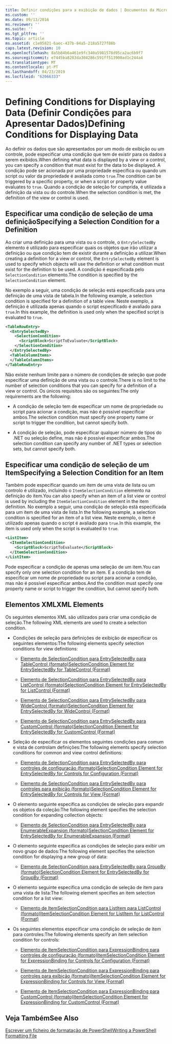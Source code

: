```yaml
---
title: Definir condições para a exibição de dados | Documentos da Microsoft
ms.custom: ''
ms.date: 09/13/2016
ms.reviewer: ''
ms.suite: ''
ms.tgt_pltfrm: ''
ms.topic: article
ms.assetid: c1e05821-6aec-437b-84a5-218a5727f88b
caps.latest.revision: 10
ms.openlocfilehash: 8a5b84b6a461e9fc340a5981578d95ca2ac6b9f7
ms.sourcegitcommit: e7445ba8203da304286c591ff513900ad1c244a4
ms.translationtype: MT
ms.contentlocale: pt-PT
ms.lasthandoff: 04/23/2019
ms.locfileid: "62066333"
---
```

# <a name="defining-conditions-for-displaying-data"></a><span data-ttu-id="21958-102">Defining Conditions for Displaying Data (Definir Condições para Apresentar Dados)</span><span class="sxs-lookup"><span data-stu-id="21958-102">Defining Conditions for Displaying Data</span></span>

<span data-ttu-id="21958-103">Ao definir os dados que são apresentados por um modo de exibição ou um controle, pode especificar uma condição que tem de existir para os dados a serem exibidos.</span><span class="sxs-lookup"><span data-stu-id="21958-103">When defining what data is displayed by a view or a control, you can specify a condition that must exist for the data to be displayed.</span></span> <span data-ttu-id="21958-104">A condição pode ser acionada por uma propriedade específica ou quando um script ou valor da propriedade é avaliada como `true`.</span><span class="sxs-lookup"><span data-stu-id="21958-104">The condition can be triggered by a specific property, or when a script or property value evaluates to `true`.</span></span> <span data-ttu-id="21958-105">Quando a condição de seleção for cumprida, é utilizada a definição da vista ou do controle.</span><span class="sxs-lookup"><span data-stu-id="21958-105">When the selection condition is met, the definition of the view or control is used.</span></span>

## <a name="specifying-a-selection-condition-for-a-definition"></a><span data-ttu-id="21958-106">Especificar uma condição de seleção de uma definição</span><span class="sxs-lookup"><span data-stu-id="21958-106">Specifying a Selection Condition for a Definition</span></span>

<span data-ttu-id="21958-107">Ao criar uma definição para uma vista ou o controle, o `EntrySelectedBy` elemento é utilizado para especificar quais os objetos que irão utilizar a definição ou que condição tem de existir durante a definição a utilizar.</span><span class="sxs-lookup"><span data-stu-id="21958-107">When creating a definition for a view or control, the `EntrySelectedBy` element is used to specify which objects will use the definition or what condition must exist for the definition to be used.</span></span> <span data-ttu-id="21958-108">A condição é especificada pelo `SelectionCondition` elemento.</span><span class="sxs-lookup"><span data-stu-id="21958-108">The condition is specified by the `SelectionCondition` element.</span></span>

<span data-ttu-id="21958-109">No exemplo a seguir, uma condição de seleção está especificada para uma definição de uma vista de tabela.</span><span class="sxs-lookup"><span data-stu-id="21958-109">In the following example, a selection condition is specified for a definition of a table view.</span></span> <span data-ttu-id="21958-110">Neste exemplo, a definição é utilizada apenas quando o script especificado é avaliado para `true`.</span><span class="sxs-lookup"><span data-stu-id="21958-110">In this example, the definition is used only when the specified script is evaluated to `true`.</span></span>

```xml
<TableRowEntry>
  <EntrySelectedBy>
    <SelectionCondition>
      <ScriptBlock>ScriptToEvaluate</ScriptBlock>
    </SelectionCondition>
  </EntrySelectedBy>
  <TableColumnItems>
  </TableColumnItems>
</TableRowEntry>

```

<span data-ttu-id="21958-111">Não existe nenhum limite para o número de condições de seleção que pode especificar uma definição de uma vista ou o controle.</span><span class="sxs-lookup"><span data-stu-id="21958-111">There is no limit to the number of selection conditions that you can specify for a definition of a view or control.</span></span> <span data-ttu-id="21958-112">Os únicos requisitos são os seguintes:</span><span class="sxs-lookup"><span data-stu-id="21958-112">The only requirements are the following:</span></span>

- <span data-ttu-id="21958-113">A condição de seleção tem de especificar um nome de propriedade ou script para acionar a condição, mas não é possível especificar ambos.</span><span class="sxs-lookup"><span data-stu-id="21958-113">The selection condition must specify one property name or script to trigger the condition, but cannot specify both.</span></span>

- <span data-ttu-id="21958-114">A condição de seleção, pode especificar qualquer número de tipos do .NET ou seleção define, mas não é possível especificar ambos.</span><span class="sxs-lookup"><span data-stu-id="21958-114">The selection condition can specify any number of .NET types or selection sets, but cannot specify both.</span></span>

## <a name="specifying-a-selection-condition-for-an-item"></a><span data-ttu-id="21958-115">Especificar uma condição de seleção de um Item</span><span class="sxs-lookup"><span data-stu-id="21958-115">Specifying a Selection Condition for an Item</span></span>

<span data-ttu-id="21958-116">Também pode especificar quando um item de uma vista de lista ou um controlo é utilizado, incluindo o `ItemSelectionCondition` elemento na definição do item.</span><span class="sxs-lookup"><span data-stu-id="21958-116">You can also specify when an item of a list view or control is used by including the `ItemSelectionCondition` element in the item definition.</span></span> <span data-ttu-id="21958-117">No exemplo a seguir, uma condição de seleção está especificada para um item de uma vista de lista.</span><span class="sxs-lookup"><span data-stu-id="21958-117">In the following example, a selection condition is specified for an item of a list view.</span></span> <span data-ttu-id="21958-118">Neste exemplo, o item é utilizado apenas quando o script é avaliado para `true`.</span><span class="sxs-lookup"><span data-stu-id="21958-118">In this example, the item is used only when the script is evaluated to `true`.</span></span>

```xml
<ListItem>
  <ItemSelectionCondition>
    <ScriptBlock>ScriptToEvaluate</ScriptBlock>
  </ItemSelectionCondition>
</ListItem>

```

<span data-ttu-id="21958-119">Pode especificar a condição de apenas uma seleção de um item.</span><span class="sxs-lookup"><span data-stu-id="21958-119">You can specify only one selection condition for an item.</span></span> <span data-ttu-id="21958-120">E a condição tem de especificar um nome de propriedade ou script para acionar a condição, mas não é possível especificar ambos.</span><span class="sxs-lookup"><span data-stu-id="21958-120">And the condition must specify one property name or script to trigger the condition, but cannot specify both.</span></span>

## <a name="xml-elements"></a><span data-ttu-id="21958-121">Elementos XML</span><span class="sxs-lookup"><span data-stu-id="21958-121">XML Elements</span></span>

 <span data-ttu-id="21958-122">Os seguintes elementos XML são utilizados para criar uma condição de seleção.</span><span class="sxs-lookup"><span data-stu-id="21958-122">The following XML elements are used to create a selection condition.</span></span>

- <span data-ttu-id="21958-123">Condições de seleção para definições de exibição de especificar os seguintes elementos:</span><span class="sxs-lookup"><span data-stu-id="21958-123">The following elements specify selection conditions for view definitions:</span></span>

    - [<span data-ttu-id="21958-124">Elemento de SelectionCondition para EntrySelectedBy para TableControl (formato)</span><span class="sxs-lookup"><span data-stu-id="21958-124">SelectionCondition Element for EntrySelectedBy for TableControl (Format)</span></span>](./selectioncondition-element-for-entryselectedby-for-tablecontrol-format.md)

    - [<span data-ttu-id="21958-125">Elemento de SelectionCondition para EntrySelectedBy para ListControl (formato)</span><span class="sxs-lookup"><span data-stu-id="21958-125">SelectionCondition Element for EntrySelectedBy for ListControl (Format)</span></span>](./selectioncondition-element-for-entryselectedby-for-listcontrol-format.md)

    - [<span data-ttu-id="21958-126">Elemento de SelectionCondition para EntrySelectedBy para WideControl (formato)</span><span class="sxs-lookup"><span data-stu-id="21958-126">SelectionCondition Element for EntrySelectedBy for WideControl (Format)</span></span>](./selectioncondition-element-for-entryselectedby-for-widecontrol-format.md)

    - [<span data-ttu-id="21958-127">Elemento de SelectionCondition para EntrySelectedBy para CustomControl (formato)</span><span class="sxs-lookup"><span data-stu-id="21958-127">SelectionCondition Element for EntrySelectedBy for CustomControl (Format)</span></span>](./selectioncondition-element-for-entryselectedby-for-customcontrol-format.md)

- <span data-ttu-id="21958-128">Seleção de especificar os elementos seguintes condições para comum e vista de controlam definições:</span><span class="sxs-lookup"><span data-stu-id="21958-128">The following elements specify selection conditions for common and view control definitions:</span></span>

    - [<span data-ttu-id="21958-129">Elemento de SelectionCondition para EntrySelectedBy para controles de configuração (formato)</span><span class="sxs-lookup"><span data-stu-id="21958-129">SelectionCondition Element for EntrySelectedBy for Controls for Configuration (Format)</span></span>](./selectioncondition-element-for-entryselectedby-for-controls-for-configuration-format.md)

    - [<span data-ttu-id="21958-130">Elemento de SelectionCondition para EntrySelectedBy para controles para exibição (formato)</span><span class="sxs-lookup"><span data-stu-id="21958-130">SelectionCondition Element for EntrySelectedBy for Controls for View (Format)</span></span>](./selectioncondition-element-for-entryselectedby-for-controls-for-view-format.md)

- <span data-ttu-id="21958-131">O elemento seguinte especifica as condições de seleção para expandir os objetos da coleção:</span><span class="sxs-lookup"><span data-stu-id="21958-131">The following element specifies the selection condition for expanding collection objects:</span></span>

    - [<span data-ttu-id="21958-132">Elemento de SelectionCondition para EntrySelectedBy para EnumerableExpansion (formato)</span><span class="sxs-lookup"><span data-stu-id="21958-132">SelectionCondition Element for EntrySelectedBy for EnumerableExpansion (Format)</span></span>](./selectioncondition-element-for-entryselectedby-for-enumerableexpansion-format.md)

- <span data-ttu-id="21958-133">O elemento seguinte especifica as condições de seleção para exibir um novo grupo de dados:</span><span class="sxs-lookup"><span data-stu-id="21958-133">The following element specifies the selection condition for displaying a new group of data:</span></span>

    - [<span data-ttu-id="21958-134">Elemento de SelectionCondition para EntrySelectedBy para GroupBy (formato)</span><span class="sxs-lookup"><span data-stu-id="21958-134">SelectionCondition Element for EntrySelectedBy for GroupBy (Format)</span></span>](./selectioncondition-element-for-entryselectedby-for-groupby-format.md)

- <span data-ttu-id="21958-135">O elemento seguinte especifica uma condição de seleção de item para uma vista de lista:</span><span class="sxs-lookup"><span data-stu-id="21958-135">The following element specifies an item selection condition for a list view:</span></span>

    - [<span data-ttu-id="21958-136">Elemento de ItemSelectionCondition para ListItem para ListControl (formato)</span><span class="sxs-lookup"><span data-stu-id="21958-136">ItemSelectionCondition Element for ListItem for ListControl (Format)</span></span>](./itemselectioncondition-element-for-listitem-for-listcontrol-format.md)

- <span data-ttu-id="21958-137">Os seguintes elementos especificar uma condição de seleção de item para controles:</span><span class="sxs-lookup"><span data-stu-id="21958-137">The following elements specify an item selection condition for controls:</span></span>

    - [<span data-ttu-id="21958-138">Elemento de ItemSelectionCondition para ExpressionBinding para controles de configuração (formato)</span><span class="sxs-lookup"><span data-stu-id="21958-138">ItemSelectionCondition Element for ExpressionBinding for Controls for Configuration (Format)</span></span>](./itemselectioncondition-element-for-expressionbinding-for-controls-for-configuration-format.md)

    - [<span data-ttu-id="21958-139">Elemento de ItemSelectionCondition para ExpressionBinding para controles para exibição (formato)</span><span class="sxs-lookup"><span data-stu-id="21958-139">ItemSelectionCondition Element for ExpressionBinding for Controls for View (Format)</span></span>](./itemselectioncondition-element-for-expressionbinding-for-controls-for-view-format.md)

    - [<span data-ttu-id="21958-140">Elemento de ItemSelectionCondition para ExpressionBinding para CustomControl (formato)</span><span class="sxs-lookup"><span data-stu-id="21958-140">ItemSelectionCondition Element for ExpressionBinding for CustomControl (Format)</span></span>](./itemselectioncondition-element-for-expressionbinding-for-customcontrol-format.md)

## <a name="see-also"></a><span data-ttu-id="21958-141">Veja Também</span><span class="sxs-lookup"><span data-stu-id="21958-141">See Also</span></span>

[<span data-ttu-id="21958-142">Escrever um ficheiro de formatação de PowerShell</span><span class="sxs-lookup"><span data-stu-id="21958-142">Writing a PowerShell Formatting File</span></span>](./writing-a-powershell-formatting-file.md)
